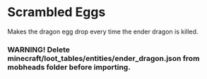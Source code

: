 # Scrambled Eggs
Makes the dragon egg drop every time the ender dragon is killed.
### WARNING! Delete minecraft/loot_tables/entities/ender_dragon.json from mobheads folder before importing.

